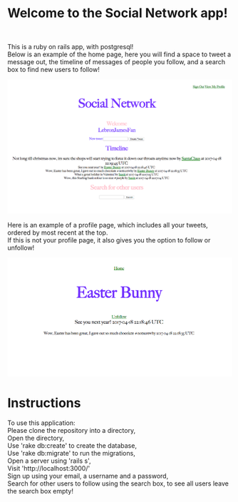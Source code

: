 
Welcome to the Social Network app!<br>
=================
<br>

This is a ruby on rails app, with postgresql!<br>
Below is an example of the home page, here you will find a space to tweet a message out, the timeline of messages of people you follow, and a search box to find new users to follow!

![home](https://github.com/ScottGledhill/social_network/blob/master/app/assets/images/homepage.png)


Here is an example of a profile page, which includes all your tweets, ordered by most recent at the top.<br>
If this is not your profile page, it also gives you the option to follow or unfollow!

![profile](https://github.com/ScottGledhill/social_network/blob/master/app/assets/images/profile.png)

Instructions<br>
=================
To use this application:<br>
Please clone the repository into a directory,<br>
Open the directory, <br>
Use 'rake db:create' to create the database, <br>
Use 'rake db:migrate' to run the migrations,<br>
Open a server using 'rails s',<br>
Visit 'http://localhost:3000/'<br>
Sign up using your email, a username and a password,<br>
Search for other users to follow using the search box, to see all users leave the search box empty!
